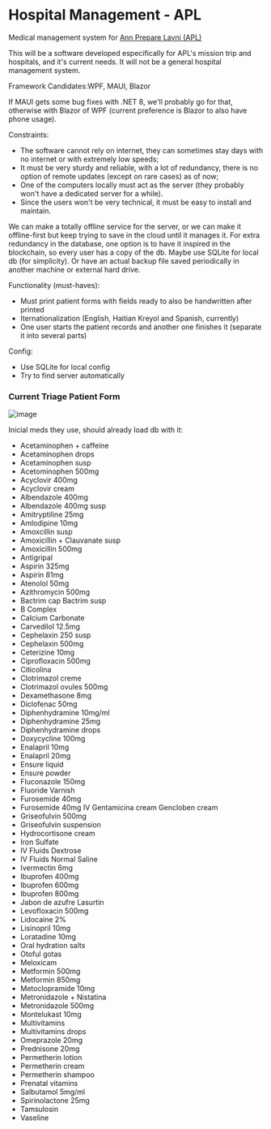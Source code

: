 # Hospital Management - APL

Medical management system for [Ann Prepare Lavni (APL)](https://annpreparelavni.org) 

This will be a software developed especifically for APL's mission trip and hospitals, and it's current needs. It will not be a general hospital management system.

Framework Candidates:WPF, MAUI, Blazor

If MAUI gets some bug fixes with .NET 8, we'll probably go for that, otherwise with Blazor of WPF (current preference is Blazor to also have phone usage).

Constraints:
  - The software cannot rely on internet, they can sometimes stay days with no internet or with extremely low speeds;
  - It must be very sturdy and reliable, with a lot of redundancy, there is no option of remote updates (except on rare cases) as of now;
  - One of the computers locally must act as the server (they probably won't have a dedicated server for a while).
  - Since the users won't be very technical, it must be easy to install and maintain.


  We can make a totally offline service for the server, or we can make it offline-first but keep trying to save in the cloud until it manages it.
  For extra redundancy in the database, one option is to have it inspired in the blockchain, so every user has a copy of the db. Maybe use SQLite for local db (for simplicity). Or have an actual backup file saved periodically in another machine or external hard drive.

Functionality (must-haves):
  - Must print patient forms with fields ready to also be handwritten after printed
  - Iternationalization (English, Haitian Kreyol and Spanish, currently)
  - One user starts the patient records and another one finishes it (separate it into several parts)

Config:
  - Use SQLite for local config
  - Try to find server automatically


### Current Triage Patient Form
![image](https://github.com/RicardoDeGenova/hospital-management-system/assets/79471515/52eaf41f-92bb-49b6-9057-ba60f463a469)


Inicial meds they use, should already load db with it:

  - Acetaminophen + caffeine
  - Acetaminophen drops
  - Acetaminophen susp
  - Acetominophen 500mg
  - Acyclovir 400mg
  - Acyclovir cream
  - Albendazole 400mg
  - Albendazole 400mg susp
  - Amitryptiline 25mg 
  - Amlodipine 10mg
  - Amoxcillin susp
  - Amoxicillin + Clauvanate susp
  - Amoxicillin 500mg
  - Antigripal
  - Aspirin 325mg
  - Aspirin 81mg
  - Atenolol 50mg
  - Azithromycin 500mg
  - Bactrim cap Bactrim susp 
  - B Complex
  - Calcium Carbonate 
  - Carvedilol 12.5mg
  - Cephelaxin 250 susp 
  - Cephelaxin 500mg 
  - Ceterizine 10mg
  - Ciprofloxacin 500mg
  - Citicolina
  - Clotrimazol creme 
  - Clotrimazol ovules 500mg
  - Dexamethasone 8mg 
  - Diclofenac 50mg
  - Diphenhydramine 10mg/ml 
  - Diphenhydramine 25mg 
  - Diphenhydramine drops 
  - Doxycycline 100mg 
  - Enalapril 10mg
  - Enalapril 20mg
  - Ensure liquid
  - Ensure powder
  - Fluconazole 150mg
  - Fluoride Varnish
  - Furosemide 40mg
  - Furosemide 40mg IV Gentamicina cream Gencloben cream
  - Griseofulvin 500mg
  - Griseofulvin suspension 
  - Hydrocortisone cream 
  - Iron Sulfate
  - IV Fluids Dextrose
  - IV Fluids Normal Saline
  - Ivermectin 6mg
  - Ibuprofen 400mg
  - Ibuprofen 600mg
  - Ibuprofen 800mg
  - Jabon de azufre Lasurtin
  - Levofloxacin 500mg
  - Lidocaine 2% 
  - Lisinopril 10mg 
  - Loratadine 10mg
  - Oral hydration salts
  - Otoful gotas 
  - Meloxicam 
  - Metformin 500mg 
  - Metformin 850mg
  - Metoclopramide 10mg
  - Metronidazole + Nistatina
  - Metronidazole 500mg
  - Montelukast 10mg
  - Multivitamins
  - Multivitamins drops
  - Omeprazole 20mg
  - Prednisone 20mg
  - Permetherin lotion
  - Permetherin cream
  - Permetherin shampoo
  - Prenatal vitamins 
  - Salbutamol 5mg/ml
  - Spirinolactone 25mg 
  - Tamsulosin
  - Vaseline
